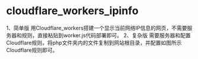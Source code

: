 # cloudflare_workers_ipinfo
1、简单版
用Cloudflare_workers搭建一个显示当前网络IP信息的网页，不需要服务器和规则，直接粘贴到worker.js代码部署即可。
2、复杂版
需要服务器和配置Cloudflare规则，将php文件夹内的文件复制到网站根目录，并配置如图所示Cloudflare规则即可。
